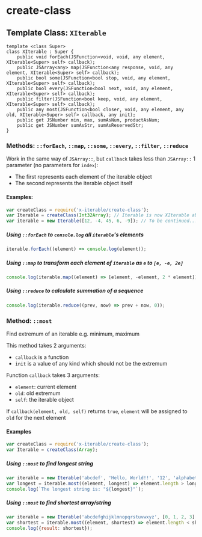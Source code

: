 
# create-class

## Template Class: `XIterable`

```
template <class Super>
class XIterable : Super {
	public void forEach(JSFunction<void, void, any element, XIterable<Super> self> callback);
	public JSArray<any> map(JSFunction<any response, void, any element, XIterable<Super> self> callback);
	public bool some(JSFunction<bool stop, void, any element, XIterable<Super> self> callback);
	public bool every(JSFunction<bool next, void, any element, XIterable<Super> self> callback);
	public filter(JSFunction<bool keep, void, any element, XIterable<Super> self> callback);
	public any most(JSFunction<bool closer, void, any element, any old, XIterable<Super> self> callback, any init);
	public get JSNumber min, max, sumAsNum, productAsNum;
	public get JSNumber sumAsStr, sumAsReservedStr;
}
```

### Methods: `::forEach`, `::map`, `::some`, `::every`, `::filter`, `::reduce`

Work in the same way of `JSArray::`, but `callback` takes less than `JSArray::` 1 parameter (no parameters for `index`):
 - The first represents each element of the iterable object
 - The second represents the iterable object itself

#### Examples:

```javascript
var createClass = require('x-iterable/create-class');
var Iterable = createClass(Int32Array); // Iterable is now XIterable above
var iterable = new Iterable([12, -4, 45, 6, -9]); // To be continued...
```

##### Using `::forEach` to `console.log` all `iterable`'s elements

```javascript
iterable.forEach((element) => console.log(element));
```

##### Using `::map` to transform each element of `iterable` as `e` to `[e, -e, 2e]`

```javascript
console.log(iterable.map((element) => [element, -element, 2 * element]));
```

##### Using `::reduce` to calculate summation of a sequence

```javascript
console.log(iterable.reduce((prev, now) => prev + now, 0));
```

### Method: `::most`

Find extremum of an iterable e.g. minimum, maximum

This method takes 2 arguments:
 - `callback` is a function
 - `init` is a value of any kind which should not be the extremum

Function `callback` takes 3 arguments:
 - `element`: current element
 - `old`: old extremum
 - `self`: the iterable object

If `callback(element, old, self)` returns `true`, `element` will be assigned to `old` for the next element

#### Examples

```javascript
var createClass = require('x-iterable/create-class');
var Iterable = createClass(Array);
```

##### Using `::most` to find longest string

```javascript
var iterable = new Iterable('abcdef', 'Hello, World!!', '12', 'alphabet');
var longest = iterable.most((element, longest) => element.length > longest.length, '');
console.log(`The longest string is: "${longest}"`);
```

##### Using `::most` to find shortest array/string

```javascript
var iterable = new Iterable('abcdefghijklmnopqrstuvwxyz', [0, 1, 2, 3], Array.from('Hello, World!!'));
var shortest = iterable.most((element, shortest) => element.length < shortest.length, {length: Infinity});
console.log({result: shortest});
```
